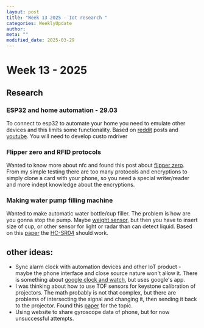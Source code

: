 ```yaml
---
layout: post
title: "Week 13 2025 - Iot research "
categories: WeeklyUpdate
author:
meta: ""
modified_date: 2025-03-29
---
```


# Week 13 - 2025

## Research
### ESP32 and home automation - 29.03
To connect to esp32 to automate your home you need to emulate other devices and this limits some functionality. Based on [reddit](https://www.reddit.com/r/SmartThings/comments/1ailn3g/support_for_esp32/) posts and [youtube](https://www.youtube.com/watch?v=7PoUWszwaFk). You will need to develop custo mdriver


### Flipper zero and RFID protocols
Wanted to know more about nfc and found this post about [flipper zero](https://blog.flipper.net/rfid/amp/). From my simple testing there are too many protocols and encryptions to simply clone a card with your phone, so you need a special writer/reader and more indept knowledge about the encryptions.

### Making water pump filling machine
Wanted to make automatic water bottle/cup filler. The problem is how are you gonna stop the pump. Maybe [weight sensor](https://www.electronicevolution.bg/bg-product-details-75.html), but then you have to insert size of cup, or other sensor for light or radar than can detect liquid. Based on this [paper](https://www.researchgate.net/publication/336440730_Water_Level_Detection_System_Based_on_Ultrasonic_Sensors_HC-SR04_and_ESP8266-12_Modules_with_Telegram_and_Buzzer_Communication_Media) the [HC-SR04](https://erelement.com/shop/hc-sr04/) should work.

## other ideas:
- Sync alarm clock with automation devices and other IoT product - maybe the phone interface and close source nature won't allow it. There is something about [google clock and watch](https://www.reddit.com/r/PixelWatch/comments/17exq7a/alarm_sync_finally/), but uses google's app.
- I was thinking about how to use TOF sensors for keystone calibration of projectors. The math probably is not that complex, but there are problems of intersecting the signal and changing it, then sending it back to the projector. Found this [paper](https://www.mdpi.com/1424-8220/19/12/2652) for the topic.
- Using website to share gyroscope data of phone, but for now unsuccessful attempts.
